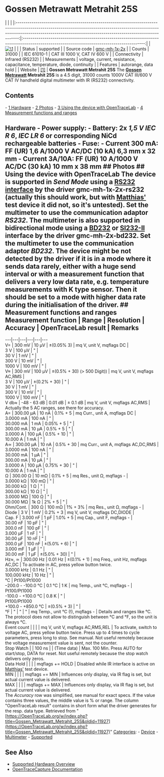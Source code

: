 # Gossen Metrawatt Metrahit 25S

| | | |:-------------------------------------------------------------------------------------------------------------------------------------------------------------------------------------------------------------------------------------------:|:--------------------------------------------------------------------------------------------------------------------------------------------:| | [![\1](../../assets/hardware/general/\2)](./File:Gossen_Metrawatt_Metrahit_25S_Logo.png.html) | | | Status | supported | | Source code | [gmc-mh-1x-2x](http://github.com/OpenTraceLab/?p=OpenTraceCapture.git;a=tree;f=src/hardware/gmc-mh-1x-2x) | | Counts | 31000 | | IEC 61010-1 | CAT III 1000 V, CAT IV 600 V | | Connectivity | Infrared (RS232) | | Measurements | voltage, current, resistance, capacitance, temperature, diode, continuity | | Features | autorange, data hold | | Website | [[1]](http://www.gossenmetrawatt.com/english/produkte/metrahit25s.htm) | **Gossen Metrawatt Metrahit 25S** The **[Gossen Metrawatt](Gossen_Metrawatt.html "Gossen Metrawatt") Metrahit 25S** is a 4.5 digit, 31000 counts 1000V CAT III/600 V CAT IV handheld digital multimeter with IR (RS232) connectivity. 
## Contents 
\- [1 Hardware](Gossen_Metrawatt_Metrahit_25S.html#Hardware) \- [2 Photos](Gossen_Metrawatt_Metrahit_25S.html#Photos) \- [3 Using the device with OpenTraceLab](Gossen_Metrawatt_Metrahit_25S.html#Using_the_device_with_sigrok) \- [4 Measurement functions and ranges](Gossen_Metrawatt_Metrahit_25S.html#Measurement_functions_and_ranges) 
## Hardware \- **Power supply**: \- Battery: 2x *1,5 V IEC R 6*, *IEC LR 6* or corresponding NiCd rechargeable batteries \- **Fuse**: \- Current 300 mA: FF (UR) 1,6 A/1000 V AC/DC (10 kA) 6,3 mm x 32 mm \- Current 3A/10A: FF (UR) 10 A/1000 V AC/DC (30 kA) 10 mm x 38 mm ## Photos ## Using the device with OpenTraceLab The device is supported in *Send Mode* using a [RS232 interface](Gossen_Metrawatt.html#Metrahit_RS232 "Gossen Metrawatt") by the driver gmc-mh-1x-2x-rs232 (actually this should work, but with [Matthias'](usermatthias-heidbrink-usermatthias-heidbrink.md) test device it did not, so it's untested). Set the multimeter to use the communication adaptor *RS232*. The multimeter is also supported in bidirectional mode using a [BD232](Gossen_Metrawatt.html#Metrahit_BD232 "Gossen Metrawatt") or [SI232-II](Gossen_Metrawatt.html#Metrahit_SI232-II "Gossen Metrawatt") interface by the driver gmc-mh-2x-bd232. Set the multimeter to use the communication adaptor *BD232*. The device might be not detected by the driver if it is in a mode where it sends data rarely, either with a huge send interval or with a measurement function that delivers a very low data rate, e.g. temperature measurements with K type sensor. Then it should be set to a mode with higher data rate during the initialisation of the driver. ## Measurement functions and ranges Measurement function | Range | Resolution | Accuracy | OpenTraceLab result | Remarks  
---|---|---|---|---|---  
V= | 300 mV | 10 μV | ±(0.05% 3) | mq V, unit V, mqflags DC |   
3 V | 100 μV | " |   
30 V | 1 mV | " |   
300 V | 10 mV | " |   
1000 V | 100 mV | " |   
V≈ | 300 mV | 100 µV | ±(0.5% + 30) (> 500 Digit)) | mq V, unit V, mqflags AC,RMS |   
3 V | 100 μV | ±(0.2% + 30) | " |   
30 V | 1 mV | " |   
300 V | 10 mV | " |   
1000 V | 100 mV | " |   
V db≈ | -48 - 63 dB | 0.01 dB | ± 0.1 dB | mq V, unit V, mqflags AC,RMS | Actually the 5 AC ranges, see there for accuracy.  
A= |  300.00 µA | 10 nA | 0.1% + 5 | mq Curr., unit A, mqflags DC |   
3.0000 mA | 100 nA | " |   
30.000 mA | 1 mA | 0.05% + 5 | " |   
300.00 mA | 10 µA | 0.5% + 5 | " |   
3.0000 A | 100 µA | 0.5% + 10 | " |   
10.000 A | 1 mA | " |   
A≃ |  300.00 µA | 10 nA | 0.5% + 30 | mq Curr., unit A, mqflags AC,DC,RMS |   
3.0000 mA | 100 nA | " |   
30.000 mA | 1 µA | " |   
300.00 mA | 10 µA | " |   
3.0000 A | 100 µA | 0.75% + 30 | " |   
10.000 A | 1 mA | " |   
Ω | 300.00 Ω | 10 mΩ | 0.1% + 5 | mq Res., unit Ω, mqflags - |   
3.0000 kΩ | 100 mΩ | " |   
30.000 kΩ | 1 Ω | " |   
300.00 kΩ | 10 Ω | " |   
3.0000 MΩ | 100 Ω | " |   
30.000 MΩ | 1k Ω | 2% + 5 | " |   
Ohm/Cont. | 300 Ω | 100 mΩ | 1% + 3% | mq Res., unit Ω, mqflags - |   
Diode | 3 V | 1 mV | 0.2% + 3 | mq V, unit V, mqflags DC,DIODE |   
Cap. F | 3.000 nF | 1 pF | 1.0% + 5 | mq Cap., unit F, mqflags - |   
30.00 nF | 10 pF | " |   
300.0 nF | 100 pF | " |   
3.000 µF | 1 nF | " |   
30.00 µF | 10 nF | " |   
300.0 µF | 100 nF | ±(5.0% + 6) | " |   
3.000 mF | 1 µF | " |   
30.00 mF | 1 µF | ±(5.0% + 30) | " |   
Hz≈, ≃ | 300.00 Hz | 0.01 Hz | ±(0.1% + 1) | mq Freq., unit Hz, mqflags AC,DC | To activate in AC, press yellow button twice.  
3.0000 kHz | 0.1 Hz | " |   
100.000 kHz | 10 Hz | " |   
°C | Pt100/Pt1000  
–200.0 - -100.0 °C | 0.1 °C | 1 K | mq Temp., unit °C, mqflags - |   
Pt100/Pt1000  
-100.0 - +100.0 °C | 0.8 K | " |   
Pt100/Pt1000  
+100.0 - +850.0 °C | ±(0.5% + 3) | " |   
°F | " | " | " | mq Temp., unit °C (!), mqflags - | Details and ranges like °C. The protocol does not allow to distinguish between °C and °F, so the unit is always °C.   
Event count |  |  |  | mq V, unit V, mqflags AC,RMS,REL | To activate, switch to voltage AC, press yellow button twice. Press up to 4 times to cycle parameters, press long to stop. See manual. Not useful remotely because the voltage measurement value is sent, not the counter.  
Stop Watch |  | 100 ns |  | (Time data) | Max. 100 Min. Press AUTO for start/stop, DATA for reset. Not useful remotely because the stop watch delivers only zeros.  
Data Hold |  |  |  | mqflags += HOLD | Disabled while IR interface is active on [ Matthias'](https://OpenTraceLab.org/wiki/User:Matthias_Heidbrink "User:Matthias Heidbrink") test device.  
MIN |  |  |  | mqflags += MIN | Influences only display, via IR flag is set, but actual current value is delivered.  
MAX |  |  |  | mqflags += MAX | Influences only display, via IR flag is set, but actual current value is delivered.  
The *Accuracy* row was simplified, see manual for exact specs. If the value contains three values, the middle value is % or range. The column "OpenTraceLab result" contains in short form what the driver generates for the resp. data type. 
Retrieved from "[https://OpenTraceLab.org/w/index.php?title=Gossen_Metrawatt_Metrahit_25S&oldid=11927](https://OpenTraceLab.org/w/index.php?title=Gossen_Metrawatt_Metrahit_25S&oldid=11927)" 
[Categories](specialcategories-specialcategories.md): \- [Device](./Category:Device.html "Category:Device") \- [Multimeter](./Category:Multimeter.html "Category:Multimeter") \- [Supported](./Category:Supported.html "Category:Supported")

## See Also
- [Supported Hardware Overview](../supported-hardware.md)
- [OpenTraceCapture Documentation](../../opentracecapture/overview.md)
